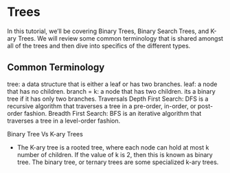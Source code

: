# Trees

In this tutorial, we’ll be covering Binary Trees, Binary Search Trees, and K-ary Trees. We will review some common terminology that is shared amongst all of the trees and then dive into specifics of the different types.

## Common Terminology

tree: a data structure that is either a leaf or has two branches.
leaf: a node that has no children.
branch = k: a node that has two children.
its a binary tree if it has only two branches.
Traversals
Depth First Search: DFS is a recursive algorithm that traverses a tree in a pre-order, in-order, or post-order fashion.
Breadth First Search: BFS is an iterative algorithm that traverses a tree in a level-order fashion.

Binary Tree Vs K-ary Trees

- The K-ary tree is a rooted tree, where each node can hold at most k number of children. If the value of k is 2, then this is known as binary tree. The binary tree, or ternary trees are some specialized k-ary trees.
